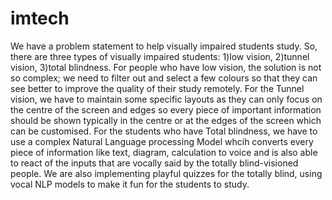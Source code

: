 # imtech
We have a problem statement to help visually impaired students study. So, there are three types of visually impaired students: 1)low vision, 2)tunnel vision, 3)total blindness. For people who have low vision, the solution is not so complex; we need to filter out and select a few colours so that they can see better to improve the quality of their study remotely. For the Tunnel vision, we have to maintain some specific layouts as they can only focus on the centre of the screen and edges so every piece of important information should be shown typically in the centre or at the edges of the screen which can be customised. For the students who have Total blindness, we have to use a complex Natural Language processing Model whcih converts every piece of information like text, diagram, calculation to voice and is also able to react of the inputs that are vocally said by the totally blind-visioned people. We are also implementing playful quizzes for the totally blind, using vocal NLP models to make it fun for the students to study.
